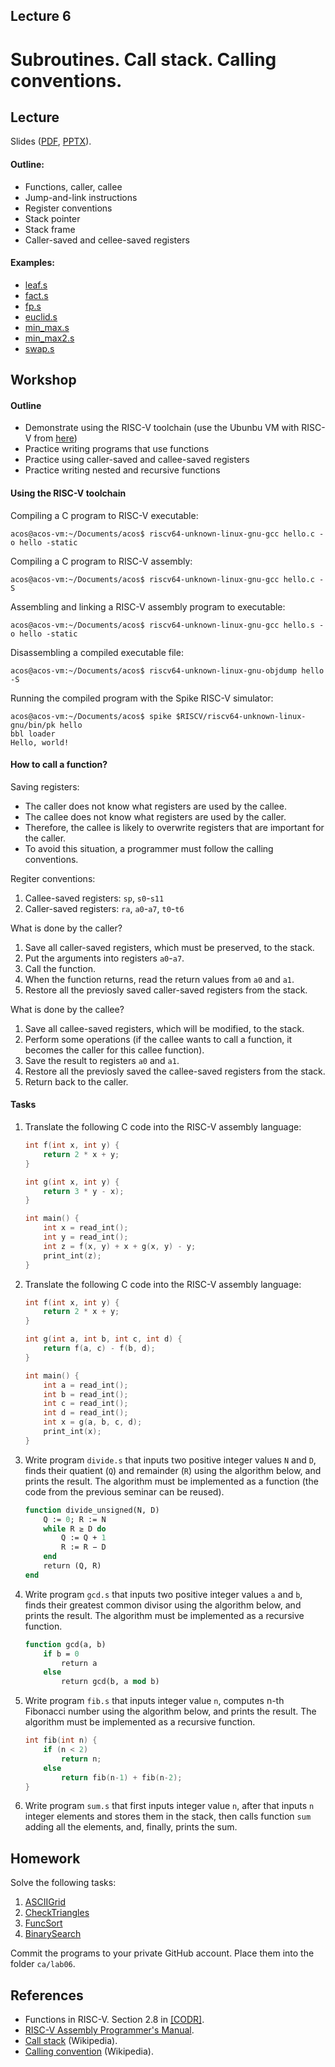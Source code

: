 Lecture 6
---

# Subroutines. Call stack. Calling conventions.

## Lecture

Slides ([PDF](CA_Lecture_06.pdf), [PPTX](CA_Lecture_06.pptx)).

#### Outline:

* Functions, caller, callee
* Jump-and-link instructions
* Register conventions
* Stack pointer
* Stack frame
* Caller-saved and cellee-saved registers

#### Examples:

* [leaf.s](https://github.com/andrewt0301/hse-acos-course/blob/master/docs/part1ca/06_CallStack/leaf.s)
* [fact.s](https://github.com/andrewt0301/hse-acos-course/blob/master/docs/part1ca/06_CallStack/fact.s)
* [fp.s](https://github.com/andrewt0301/hse-acos-course/blob/master/docs/part1ca/06_CallStack/fp.s)
* [euclid.s](https://github.com/andrewt0301/hse-acos-course/blob/master/docs/part1ca/06_CallStack/euclid.s)
* [min_max.s](https://github.com/andrewt0301/hse-acos-course/blob/master/docs/part1ca/06_CallStack/min_max.s)
* [min_max2.s](https://github.com/andrewt0301/hse-acos-course/blob/master/docs/part1ca/06_CallStack/min_max2.s)
* [swap.s](https://github.com/andrewt0301/hse-acos-course/blob/master/docs/part1ca/06_CallStack/swap.s)

## Workshop

#### Outline

* Demonstrate using the RISC-V toolchain (use the Ubunbu VM with RISC-V from [here](../../software/ubuntu.md))
* Practice writing programs that use functions
* Practice using caller-saved and callee-saved registers
* Practice writing nested and recursive functions

#### Using the RISC-V toolchain

Compiling a C program to RISC-V executable:

    acos@acos-vm:~/Documents/acos$ riscv64-unknown-linux-gnu-gcc hello.c -o hello -static

Compiling a C program to RISC-V assembly:

    acos@acos-vm:~/Documents/acos$ riscv64-unknown-linux-gnu-gcc hello.c -S
    
Assembling and linking a RISC-V assembly program to executable:

    acos@acos-vm:~/Documents/acos$ riscv64-unknown-linux-gnu-gcc hello.s -o hello -static

Disassembling a compiled executable file:

    acos@acos-vm:~/Documents/acos$ riscv64-unknown-linux-gnu-objdump hello -S

Running the compiled program with the Spike RISC-V simulator:

    acos@acos-vm:~/Documents/acos$ spike $RISCV/riscv64-unknown-linux-gnu/bin/pk hello
    bbl loader
    Hello, world!

#### How to call a function?

Saving registers:

* The caller does not know what registers are used by the callee.
* The callee does not know what registers are used by the caller.
* Therefore, the callee is likely to overwrite registers that are important for the caller. 
* To avoid this situation, a programmer must follow the calling conventions.

Regiter conventions:

1. Callee-saved registers: `sp`, `s0`-`s11`
1. Caller-saved registers: `ra`, `a0`-`a7`, `t0`-`t6`

What is done by the caller?

1. Save all caller-saved registers, which must be preserved, to the stack.
1. Put the arguments into registers `a0`-`a7`.
1. Call the function.
1. When the function returns, read the return values from `a0` and `a1`.
1. Restore all the previosly saved caller-saved registers from the stack.

What is done by the callee?

1. Save all callee-saved registers, which will be modified, to the stack.
1. Perform some operations (if the callee wants to call a function, it becomes the caller for this callee function). 
1. Save the result to registers `a0` and `a1`. 
1. Restore all the previosly saved the callee-saved registers from the stack.
1. Return back to the caller.

#### Tasks

1. Translate the following C code into the RISC-V assembly language:

   ```c
   int f(int x, int y) {
       return 2 * x + y;
   }

   int g(int x, int y) {
       return 3 * y - x);
   }

   int main() {
       int x = read_int();
       int y = read_int();
       int z = f(x, y) + x + g(x, y) - y;
       print_int(z);
   }
   ```

1. Translate the following C code into the RISC-V assembly language:

   ```c
   int f(int x, int y) {
       return 2 * x + y;
   }

   int g(int a, int b, int c, int d) {
       return f(a, c) - f(b, d);
   }

   int main() {
       int a = read_int();
       int b = read_int();
       int c = read_int();
       int d = read_int();
       int x = g(a, b, c, d);
       print_int(x);
   }
   ```

1. Write program `divide.s` that inputs two positive integer values `N` and `D`,
   finds their quatient (`Q`) and remainder (`R`) using the algorithm below, and prints the result.
   The algorithm must be implemented as a function (the code from the previous seminar can be reused).

   ```pascal
   function divide_unsigned(N, D)
       Q := 0; R := N
       while R ≥ D do
           Q := Q + 1
           R := R − D
       end
       return (Q, R)
   end
   ```

1. Write program `gcd.s` that inputs two positive integer values `a` and `b`,
   finds their greatest common divisor using the algorithm below, and prints the result.
   The algorithm must be implemented as a recursive function.

   ```pascal
   function gcd(a, b)
       if b = 0
           return a
       else
           return gcd(b, a mod b)
   ```

1. Write program `fib.s` that inputs integer value `n`, computes n-th Fibonacci number
   using the algorithm below, and prints the result.
   The algorithm must be implemented as a recursive function.

   ```c
   int fib(int n) {
       if (n < 2)
           return n;
       else
           return fib(n-1) + fib(n-2);
   }
   ```

1. Write program `sum.s` that first inputs integer value `n`, after that inputs `n` integer elements
   and stores them in the stack, then calls function `sum` adding all the elements, and, finally, prints the sum.  

## Homework

Solve the following tasks:

1. [ASCIIGrid](../Tasks/homeworks.md#asciigrid)
2. [CheckTriangles](../Tasks/homeworks.md#checktriangles)
3. [FuncSort](../Tasks/homeworks.md#funcsort)
4. [BinarySearch](../Tasks/homeworks.md#binarysearch)

Commit the programs to your private GitHub account. Place them into the folder `ca/lab06`.

## References

* Functions in RISC-V. Section 2.8 in [[CODR]](../../books.md).
* [RISC-V Assembly Programmer's Manual](https://github.com/riscv/riscv-asm-manual/blob/master/riscv-asm.md).
* [Call stack](https://en.wikipedia.org/wiki/Call_stack) (Wikipedia).
* [Calling convention](https://en.wikipedia.org/wiki/Calling_convention) (Wikipedia).

